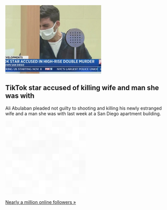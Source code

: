 
![TikTok star accused of killing wife and man she was with](./20211026115845.png)
## TikTok star accused of killing wife and man she was with

Ali Abulaban pleaded not guilty to shooting and killing his newly estranged wife and a man she was with last week at a San Diego apartment building.

![pic](../square_bg.png)

[Nearly a million online followers »](https://www.yahoo.com/news/tiktok-star-pleads-not-guilty-044054286.html)
